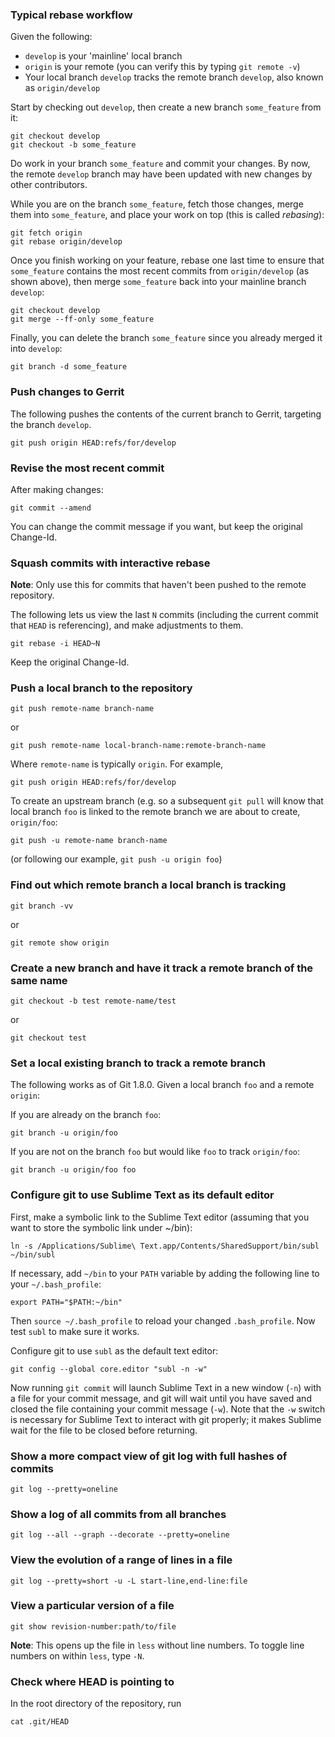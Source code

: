 ### Typical rebase workflow

Given the following:
* `develop` is your 'mainline' local branch
* `origin` is your remote (you can verify this by typing `git remote -v`)
* Your local branch `develop` tracks the remote branch `develop`,
  also known as `origin/develop`

Start by checking out `develop`, then create a new branch `some_feature`
from it:

    git checkout develop
    git checkout -b some_feature

Do work in your branch `some_feature` and commit your changes.
By now, the remote `develop` branch may have been updated with
new changes by other contributors.

While you are on the branch `some_feature`, fetch those changes,
merge them into `some_feature`, and place your work on top
(this is called *rebasing*):

    git fetch origin
    git rebase origin/develop

Once you finish working on your feature, rebase one last time to
ensure that `some_feature` contains the most recent commits from
`origin/develop` (as shown above), then merge `some_feature` back
into your mainline branch `develop`:

    git checkout develop
    git merge --ff-only some_feature

Finally, you can delete the branch `some_feature` since you already
merged it into `develop`:

    git branch -d some_feature

### Push changes to Gerrit

The following pushes the contents of the current branch to Gerrit,
targeting the branch `develop`.

    git push origin HEAD:refs/for/develop

### Revise the most recent commit

After making changes:

    git commit --amend

You can change the commit message if you want, but keep the original Change-Id.

### Squash commits with interactive rebase

**Note**: Only use this for commits that haven't been pushed to the remote
repository.

The following lets us view the last `N` commits (including the current
commit that `HEAD` is referencing), and make adjustments to them.

    git rebase -i HEAD~N

Keep the original Change-Id.

### Push a local branch to the repository

    git push remote-name branch-name

or

    git push remote-name local-branch-name:remote-branch-name

Where `remote-name` is typically `origin`. For example,

    git push origin HEAD:refs/for/develop

To create an upstream branch (e.g. so a subsequent `git pull` will know
that local branch `foo` is linked to the remote branch we are about
to create, `origin/foo`:

    git push -u remote-name branch-name

(or following our example, `git push -u origin foo`)

### Find out which remote branch a local branch is tracking

    git branch -vv

or

    git remote show origin

### Create a new branch and have it track a remote branch of the same name

    git checkout -b test remote-name/test

or

    git checkout test

### Set a local existing branch to track a remote branch
    
The following works as of Git 1.8.0. Given a local branch `foo`
and a remote `origin`:

If you are already on the branch `foo`:

    git branch -u origin/foo

If you are not on the branch `foo` but would like `foo`
to track `origin/foo`:

    git branch -u origin/foo foo

### Configure git to use Sublime Text as its default editor

First, make a symbolic link to the Sublime Text editor
(assuming that you want to store the symbolic link under ~/bin):

    ln -s /Applications/Sublime\ Text.app/Contents/SharedSupport/bin/subl ~/bin/subl

If necessary, add `~/bin` to your `PATH` variable by adding
the following line to your `~/.bash_profile`:

    export PATH="$PATH:~/bin"

Then `source ~/.bash_profile` to reload your changed `.bash_profile`.
Now test `subl` to make sure it works.

Configure git to use `subl` as the default text editor:

    git config --global core.editor "subl -n -w"

Now running `git commit` will launch Sublime Text in a new window (`-n`)
with a file for your commit message, and git will wait until you have
saved and closed the file containing your commit message (`-w`).
Note that the `-w` switch is necessary for Sublime Text to interact with
git properly; it makes Sublime wait for the file to be closed before
returning.

### Show a more compact view of git log with full hashes of commits

    git log --pretty=oneline

### Show a log of all commits from all branches

    git log --all --graph --decorate --pretty=oneline

### View the evolution of a range of lines in a file

    git log --pretty=short -u -L start-line,end-line:file

### View a particular version of a file

    git show revision-number:path/to/file

**Note**: This opens up the file in `less` without line numbers.
To toggle line numbers on within `less`, type `-N`.

### Check where HEAD is pointing to

In the root directory of the repository, run

    cat .git/HEAD
